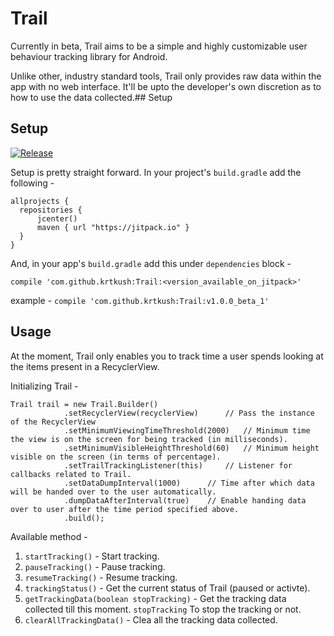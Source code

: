 # Trail

Currently in beta, Trail aims to be a simple and highly customizable user behaviour tracking library for Android. 

Unlike other, industry standard tools, Trail only provides raw data within the app with no web interface. It'll be upto the developer's own discretion as to how to use the data collected.## Setup

## Setup

[![Release](https://jitpack.io/v/krtkush/Trail.svg)](https://jitpack.io/#krtkush/Trail)

Setup is pretty straight forward. 
In your project's `build.gradle` add the following - 

    allprojects {
      repositories {
          jcenter()
          maven { url "https://jitpack.io" }
      }
    }
    
And, in your app's `build.gradle` add this under `dependencies` block -

    compile 'com.github.krtkush:Trail:<version_available_on_jitpack>'
    
example - `compile 'com.github.krtkush:Trail:v1.0.0_beta_1'`

## Usage

At the moment, Trail only enables you to track time a user spends looking at the items present in a RecyclerView.

Initializing Trail - 

    Trail trail = new Trail.Builder()
                .setRecyclerView(recyclerView)      // Pass the instance of the RecyclerView
                .setMinimumViewingTimeThreshold(2000)   // Minimum time the view is on the screen for being tracked (in milliseconds). 
                .setMinimumVisibleHeightThreshold(60)   // Minimum height visible on the screen (in terms of percentage).
                .setTrailTrackingListener(this)     // Listener for callbacks related to Trail.
                .setDataDumpInterval(1000)      // Time after which data will be handed over to the user automatically. 
                .dumpDataAfterInterval(true)    // Enable handing data over to user after the time period specified above.
                .build();
                
Available method - 

1. `startTracking()` - Start tracking.
2. `pauseTracking()` - Pause tracking.
3. `resumeTracking()` - Resume tracking.
4. `trackingStatus()` - Get the current status of Trail (paused or activte).
5. `getTrackingData(boolean stopTracking)` - Get the tracking data collected till this moment. `stopTracking` To stop the tracking or not. 
6. `clearAllTrackingData()` - Clea all the tracking data collected.
                
 
